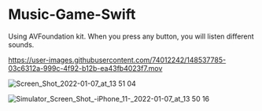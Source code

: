 # Music-Game-Swift
Using AVFoundation kit. When you press any button, you will listen different sounds.




https://user-images.githubusercontent.com/74012242/148537785-03c6312a-999c-4f92-b12b-ea43fb4023f7.mov

![Screen_Shot_2022-01-07_at_13 51 04](https://user-images.githubusercontent.com/74012242/148537797-27eafbea-645d-461b-a481-68b48ce3714a.png)

![Simulator_Screen_Shot_-_iPhone_11_-_2022-01-07_at_13 50 16](https://user-images.githubusercontent.com/74012242/148537809-f79d1c10-eb00-4b7e-be10-f731988460c7.png)
